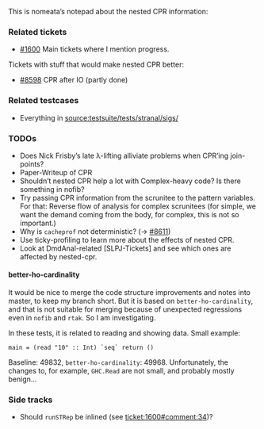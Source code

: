 
This is nomeata’s notepad about the nested CPR information:


### Related tickets


- [\#1600](https://gitlab.staging.haskell.org/ghc/ghc/issues/1600) Main tickets where I mention progress.


Tickets with stuff that would make nested CPR better:


- [\#8598](https://gitlab.staging.haskell.org/ghc/ghc/issues/8598) CPR after IO (partly done)

### Related testcases


- Everything in [source:testsuite/tests/stranal/sigs/](/trac/ghc/browser/testsuite/tests/stranal/sigs)


 


### TODOs


- Does Nick Frisby’s late λ-lifting alliviate problems when CPR’ing join-points?
- Paper-Writeup of CPR
- Shouldn’t nested CPR help a lot with Complex-heavy code? Is there something in nofib?
- Try passing CPR information from the scrunitee to the pattern variables. For that: Reverse flow of analysis for complex scrunitees (for simple, we want the demand coming from the body, for complex, this is not so important.)
- Why is `cacheprof` not deterministic? (→ [\#8611](https://gitlab.staging.haskell.org/ghc/ghc/issues/8611))
- Use ticky-profiling to learn more about the effects of nested CPR.
- Look at DmdAnal-related \[SLPJ-Tickets\] and see which ones are affected by nested-cpr.

#### better-ho-cardinality



It would be nice to merge the code structure improvements and notes into master, to keep my branch short. But it is based on `better-ho-cardinality`, and that is not suitable for merging because of unexpected regressions even in `nofib` and `rtak`. So I am investigating.



In these tests, it is related to reading and showing data. Small example:


```
main = (read "10" :: Int) `seq` return ()
```


Baseline: 49832, `better-ho-cardinality`: 49968. Unfortunately, the changes to, for example, `GHC.Read` are not small, and probably mostly benign...


### Side tracks


- Should `runSTRep` be inlined (see [ticket:1600\#comment:34](https://gitlab.staging.haskell.org/ghc/ghc/issues/1600))?

